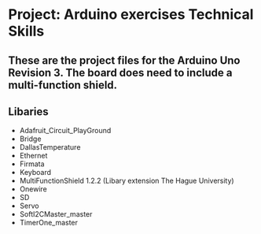 # Project: Arduino exercises Technical Skills

These are the project files for the Arduino Uno Revision 3. The board does need to include a multi-function shield.
---
## Libaries

* Adafruit\_Circuit\_PlayGround
* Bridge
* DallasTemperature
* Ethernet
* Firmata
* Keyboard
* MultiFunctionShield 1.2.2 (Libary extension The Hague University)
* Onewire
* SD
* Servo
* SoftI2CMaster\_master
* TimerOne\_master
